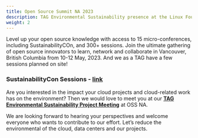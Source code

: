 ```yaml
---
title: Open Source Summit NA 2023
description: TAG Environmental Sustainability presence at the Linux Foundation’s flagship conference in Vancouver, British Columbia from 10-12 May, 2023.
weight: 2
---
```


Level up your open source knowledge with access to 15 micro-conferences, including SustainabilityCOn, and 300+ sessions. Join the ultimate gathering of open source innovators to learn, network and collaborate in Vancouver, British Columbia from 10-12 May, 2023.
And we as a TAG have a few sessions planned on site!

### SustainabilityCon Sessions - [link](https://events.linuxfoundation.org/open-source-summit-north-america/program/schedule/)

Are you interested in the impact your cloud projects and cloud-related work has on the environment?
Then we would love to meet you at our [**TAG Environmental Sustainability Project Meeting**](https://tockify.com/cncf.public.events/detail/598/1683747900000) at OSS NA.

We are looking forward to hearing your perspectives and welcome everyone who wants to contribute to our effort.
Let’s reduce the environmental of the cloud, data centers and our projects.
